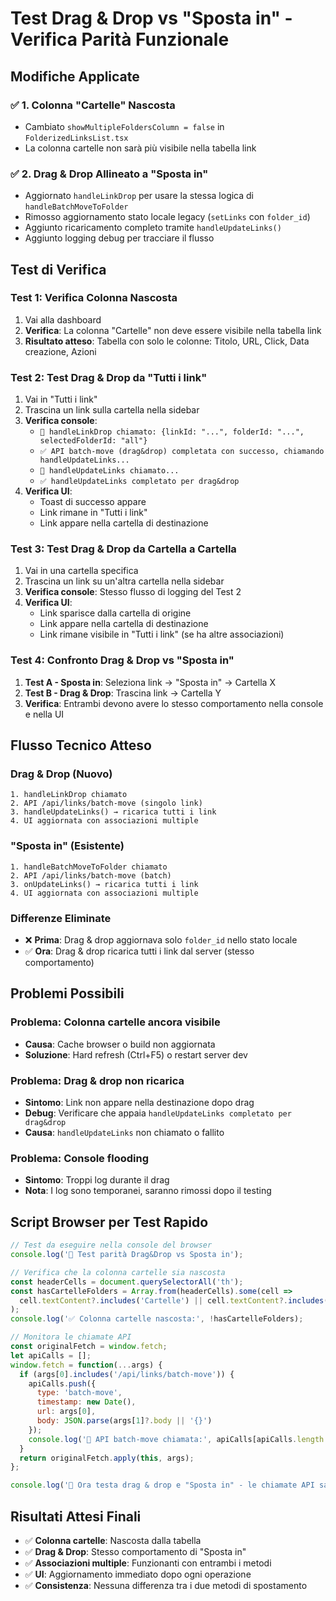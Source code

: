 # Test Drag & Drop vs "Sposta in" - Verifica Parità Funzionale

## Modifiche Applicate

### ✅ 1. Colonna "Cartelle" Nascosta
- Cambiato `showMultipleFoldersColumn = false` in `FolderizedLinksList.tsx`
- La colonna cartelle non sarà più visibile nella tabella link

### ✅ 2. Drag & Drop Allineato a "Sposta in"
- Aggiornato `handleLinkDrop` per usare la stessa logica di `handleBatchMoveToFolder`
- Rimosso aggiornamento stato locale legacy (`setLinks` con `folder_id`)
- Aggiunto ricaricamento completo tramite `handleUpdateLinks()` 
- Aggiunto logging debug per tracciare il flusso

## Test di Verifica

### Test 1: Verifica Colonna Nascosta
1. Vai alla dashboard
2. **Verifica**: La colonna "Cartelle" non deve essere visibile nella tabella link
3. **Risultato atteso**: Tabella con solo le colonne: Titolo, URL, Click, Data creazione, Azioni

### Test 2: Test Drag & Drop da "Tutti i link"
1. Vai in "Tutti i link"  
2. Trascina un link sulla cartella nella sidebar
3. **Verifica console**:
   - `🔄 handleLinkDrop chiamato: {linkId: "...", folderId: "...", selectedFolderId: "all"}`
   - `✅ API batch-move (drag&drop) completata con successo, chiamando handleUpdateLinks...`
   - `🔄 handleUpdateLinks chiamato...`
   - `✅ handleUpdateLinks completato per drag&drop`
4. **Verifica UI**:
   - Toast di successo appare
   - Link rimane in "Tutti i link"
   - Link appare nella cartella di destinazione

### Test 3: Test Drag & Drop da Cartella a Cartella  
1. Vai in una cartella specifica
2. Trascina un link su un'altra cartella nella sidebar
3. **Verifica console**: Stesso flusso di logging del Test 2
4. **Verifica UI**:
   - Link sparisce dalla cartella di origine
   - Link appare nella cartella di destinazione  
   - Link rimane visibile in "Tutti i link" (se ha altre associazioni)

### Test 4: Confronto Drag & Drop vs "Sposta in"
1. **Test A - Sposta in**: Seleziona link → "Sposta in" → Cartella X
2. **Test B - Drag & Drop**: Trascina link → Cartella Y  
3. **Verifica**: Entrambi devono avere lo stesso comportamento nella console e nella UI

## Flusso Tecnico Atteso

### Drag & Drop (Nuovo)
```
1. handleLinkDrop chiamato
2. API /api/links/batch-move (singolo link)  
3. handleUpdateLinks() → ricarica tutti i link
4. UI aggiornata con associazioni multiple
```

### "Sposta in" (Esistente)
```
1. handleBatchMoveToFolder chiamato
2. API /api/links/batch-move (batch)
3. onUpdateLinks() → ricarica tutti i link  
4. UI aggiornata con associazioni multiple
```

### Differenze Eliminate
- ❌ **Prima**: Drag & drop aggiornava solo `folder_id` nello stato locale
- ✅ **Ora**: Drag & drop ricarica tutti i link dal server (stesso comportamento)

## Problemi Possibili

### Problema: Colonna cartelle ancora visibile
- **Causa**: Cache browser o build non aggiornata
- **Soluzione**: Hard refresh (Ctrl+F5) o restart server dev

### Problema: Drag & drop non ricarica
- **Sintomo**: Link non appare nella destinazione dopo drag
- **Debug**: Verificare che appaia `handleUpdateLinks completato per drag&drop` 
- **Causa**: `handleUpdateLinks` non chiamato o fallito

### Problema: Console flooding
- **Sintomo**: Troppi log durante il drag
- **Nota**: I log sono temporanei, saranno rimossi dopo il testing

## Script Browser per Test Rapido

```javascript
// Test da eseguire nella console del browser
console.log('🧪 Test parità Drag&Drop vs Sposta in');

// Verifica che la colonna cartelle sia nascosta
const headerCells = document.querySelectorAll('th');
const hasCartelleFolders = Array.from(headerCells).some(cell => 
  cell.textContent?.includes('Cartelle') || cell.textContent?.includes('Folders')
);
console.log('✅ Colonna cartelle nascosta:', !hasCartelleFolders);

// Monitora le chiamate API
const originalFetch = window.fetch;
let apiCalls = [];
window.fetch = function(...args) {
  if (args[0].includes('/api/links/batch-move')) {
    apiCalls.push({
      type: 'batch-move',
      timestamp: new Date(),
      url: args[0],
      body: JSON.parse(args[1]?.body || '{}')
    });
    console.log('📡 API batch-move chiamata:', apiCalls[apiCalls.length - 1]);
  }
  return originalFetch.apply(this, args);
};

console.log('🎯 Ora testa drag & drop e "Sposta in" - le chiamate API saranno tracciate');
```

## Risultati Attesi Finali

- ✅ **Colonna cartelle**: Nascosta dalla tabella
- ✅ **Drag & Drop**: Stesso comportamento di "Sposta in"  
- ✅ **Associazioni multiple**: Funzionanti con entrambi i metodi
- ✅ **UI**: Aggiornamento immediato dopo ogni operazione
- ✅ **Consistenza**: Nessuna differenza tra i due metodi di spostamento

